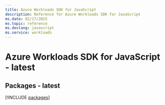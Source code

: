 ```yaml
---
title: Azure Workloads SDK for JavaScript
description: Reference for Azure Workloads SDK for JavaScript
ms.date: 02/17/2025
ms.topic: reference
ms.devlang: javascript
ms.service: workloads
---
```

# Azure Workloads SDK for JavaScript - latest
## Packages - latest
[!INCLUDE [packages](workloads-index.md)]